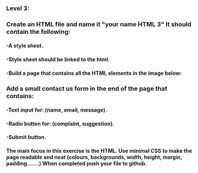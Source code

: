 ### Level 3:

### Create an HTML file and name it "your name HTML 3" It should contain the following:
#### -A style sheet.
#### -Style sheet should be linked to the html.
#### -Build a page that contains all the HTML elements in the image below:

### Add a small contact us form in the end of the page that contains:
#### -Text input for: (name, email, message).
#### -Radio button for: (complaint, suggestion).
#### -Submit button.

#### The main focus in this exercise is the HTML. Use minimal CSS to make the page readable and neat (colours, backgrounds, width, height, margin, padding.......) When completed push your file to github.


